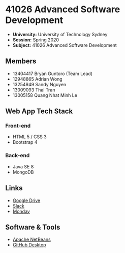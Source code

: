 # 41026 Advanced Software Development

- **University:** University of Technology Sydney
- **Session:** Spring 2020
- **Subject:** 41026 Advanced Software Development

## Members

- 13404417 Bryan Guntoro (Team Lead)
- 12948865 Adrian Wong
- 13254949 Sandy Nguyen
- 13009093 Thai Tran
- 13005158 Quang Nhat Minh Le

## Web App Tech Stack

### Front-end
- HTML 5 / CSS 3
- Bootstrap 4

### Back-end
- Java SE 8
- MongoDB

## Links

- [Google Drive](https://drive.google.com/drive/folders/1hYSAZWtSsTQhhmAIcCVMuD98-YkmWGMC?usp=sharing)
- [Slack](https://app.slack.com/client/T0187MBJ8E6/C018XGMRZSL)
- [Monday](https://introdcution-to-software-development.monday.com/boards/676182606)

## Software & Tools

- [Apache NetBeans](https://netbeans.apache.org/download/index.html)
- [GitHub Desktop](https://desktop.github.com/)
